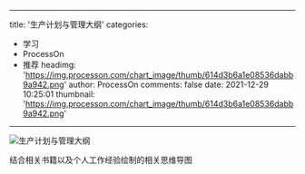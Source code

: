 
---
title: '生产计划与管理大纲'
categories: 
 - 学习
 - ProcessOn
 - 推荐
headimg: 'https://img.processon.com/chart_image/thumb/614d3b6a1e08536dabb9a942.png'
author: ProcessOn
comments: false
date: 2021-12-29 10:25:01
thumbnail: 'https://img.processon.com/chart_image/thumb/614d3b6a1e08536dabb9a942.png'
---

<div>   
<img class="thumb" alt="生产计划与管理大纲" src="https://img.processon.com/chart_image/thumb/614d3b6a1e08536dabb9a942.png" referrerpolicy="no-referrer">
<p>结合相关书籍以及个人工作经验绘制的相关思维导图</p>  
</div>
            